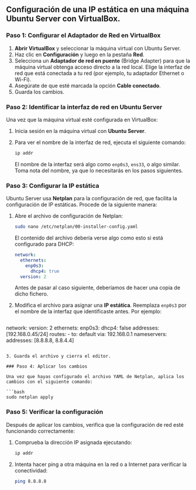 ## Configuración de una IP estática en una máquina Ubuntu Server con VirtualBox.

### Paso 1: Configurar el Adaptador de Red en VirtualBox

1. **Abrir VirtualBox** y seleccionar la máquina virtual con Ubuntu Server.
2. Haz clic en **Configuración** y luego en la pestaña **Red**.
3. Selecciona un **Adaptador de red en puente** (Bridge Adapter) para que la máquina virtual obtenga acceso directo a la red local. Elige la interfaz de red que está conectada a tu red (por ejemplo, tu adaptador Ethernet o Wi-Fi).
4. Asegúrate de que esté marcada la opción **Cable conectado**.
5. Guarda los cambios.

### Paso 2: Identificar la interfaz de red en Ubuntu Server

Una vez que la máquina virtual esté configurada en VirtualBox:

1. Inicia sesión en la máquina virtual con **Ubuntu Server**.
2. Para ver el nombre de la interfaz de red, ejecuta el siguiente comando:

   ```bash
   ip addr
   ```

   El nombre de la interfaz será algo como `enp0s3`, `ens33`, o algo similar. Toma nota del nombre, ya que lo necesitarás en los pasos siguientes.

### Paso 3: Configurar la IP estática

Ubuntu Server usa **Netplan** para la configuración de red, que facilita la configuración de IP estáticas. Procede de la siguiente manera:

1. Abre el archivo de configuración de Netplan:

   ```bash
   sudo nano /etc/netplan/00-installer-config.yaml
   ```

   El contenido del archivo debería verse algo como esto si está configurado para DHCP:

   ```yaml
   network:
     ethernets:
       enp0s3:
         dhcp4: true
     version: 2
   ```
   
   Antes de pasar al caso siguiente, deberíamos de hacer una copia de dicho fichero.

2. Modifica el archivo para asignar una **IP estática**. Reemplaza `enp0s3` por el nombre de la interfaz que identificaste antes. Por ejemplo:

   ```yaml
  network:
    version: 2
    ethernets:
        enp0s3:
            dhcp4: false
            addresses: [192.168.0.45/24]
            routes:
            - to: default
              via: 192.168.0.1
            nameservers:
                addresses: [8.8.8.8, 8.8.4.4]
   ```

3. Guarda el archivo y cierra el editor.

### Paso 4: Aplicar los cambios

Una vez que hayas configurado el archivo YAML de Netplan, aplica los cambios con el siguiente comando:

```bash
sudo netplan apply
```

### Paso 5: Verificar la configuración

Después de aplicar los cambios, verifica que la configuración de red esté funcionando correctamente:

1. Comprueba la dirección IP asignada ejecutando:

   ```bash
   ip addr
   ```

2. Intenta hacer ping a otra máquina en la red o a Internet para verificar la conectividad:

   ```bash
   ping 8.8.8.8
   ```
